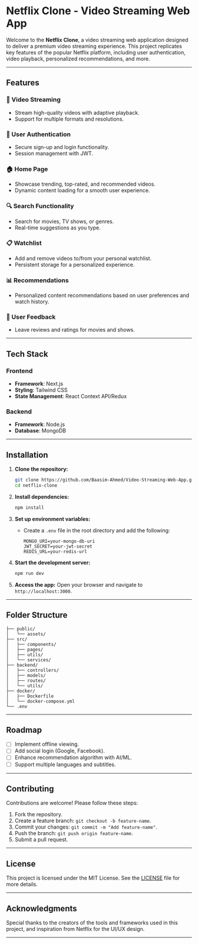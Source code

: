 
# Netflix Clone - Video Streaming Web App

Welcome to the **Netflix Clone**, a video streaming web application designed to deliver a premium video streaming experience. This project replicates key features of the popular Netflix platform, including user authentication, video playback, personalized recommendations, and more.

---

## Features

### 🎥 Video Streaming
- Stream high-quality videos with adaptive playback.
- Support for multiple formats and resolutions.

### 🔐 User Authentication
- Secure sign-up and login functionality.
- Session management with JWT.

### 🏠 Home Page
- Showcase trending, top-rated, and recommended videos.
- Dynamic content loading for a smooth user experience.

### 🔍 Search Functionality
- Search for movies, TV shows, or genres.
- Real-time suggestions as you type.

### 📋 Watchlist
- Add and remove videos to/from your personal watchlist.
- Persistent storage for a personalized experience.

### 📊 Recommendations
- Personalized content recommendations based on user preferences and watch history.

### 💬 User Feedback
- Leave reviews and ratings for movies and shows.

---

## Tech Stack

### Frontend
- **Framework**: Next.js
- **Styling**: Tailwind CSS
- **State Management**: React Context API/Redux

### Backend
- **Framework**: Node.js 
- **Database**: MongoDB

---

## Installation

1. **Clone the repository:**
   ```bash
   git clone https://github.com/Baasim-Ahmed/Video-Streaming-Web-App.git
   cd netflix-clone
   ```

2. **Install dependencies:**
   ```bash
   npm install
   ```

3. **Set up environment variables:**
   - Create a `.env` file in the root directory and add the following:
     ```
     MONGO_URI=your-mongo-db-uri
     JWT_SECRET=your-jwt-secret
     REDIS_URL=your-redis-url
     ```

4. **Start the development server:**
   ```bash
   npm run dev
   ```

5. **Access the app:**
   Open your browser and navigate to `http://localhost:3000`.

---

## Folder Structure

```plaintext
├── public/
│   └── assets/
├── src/
│   ├── components/
│   ├── pages/
│   ├── utils/
│   └── services/
├── backend/
│   ├── controllers/
│   ├── models/
│   ├── routes/
│   └── utils/
├── docker/
│   ├── Dockerfile
│   └── docker-compose.yml
└── .env
```

---

## Roadmap

- [ ] Implement offline viewing.
- [ ] Add social login (Google, Facebook).
- [ ] Enhance recommendation algorithm with AI/ML.
- [ ] Support multiple languages and subtitles.

---

## Contributing

Contributions are welcome! Please follow these steps:

1. Fork the repository.
2. Create a feature branch: `git checkout -b feature-name`.
3. Commit your changes: `git commit -m "Add feature-name"`.
4. Push the branch: `git push origin feature-name`.
5. Submit a pull request.

---

## License

This project is licensed under the MIT License. See the [LICENSE](LICENSE) file for more details.

---

## Acknowledgments

Special thanks to the creators of the tools and frameworks used in this project, and inspiration from Netflix for the UI/UX design.

---
